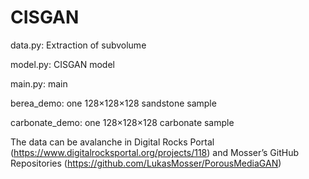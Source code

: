 # CISGAN

data.py: Extraction of subvolume 


model.py: CISGAN model 


main.py: main

berea_demo: one 128×128×128 sandstone sample


carbonate_demo: one 128×128×128 carbonate sample


The data can be avalanche in Digital Rocks Portal (https://www.digitalrocksportal.org/projects/118) and Mosser’s GitHub Repositories (https://github.com/LukasMosser/PorousMediaGAN)

